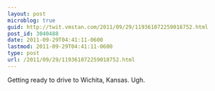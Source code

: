 ```yaml
---
layout: post
microblog: true
guid: http://twit.vmstan.com/2011/09/29/119361072259018752.html
post_id: 3040488
date: 2011-09-29T04:41:11-0600
lastmod: 2011-09-29T04:41:11-0600
type: post
url: /2011/09/29/119361072259018752.html
---
```

Getting ready to drive to Wichita, Kansas. Ugh.
